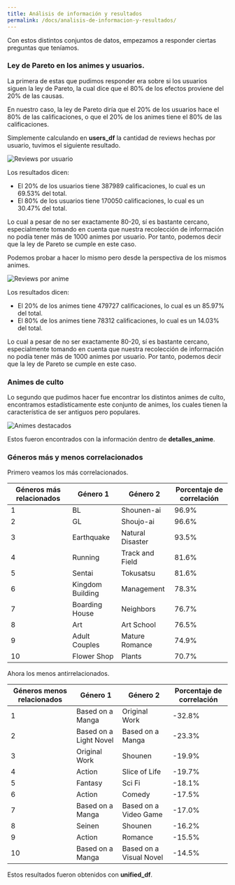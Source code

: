 ```yaml
---
title: Análisis de información y resultados
permalink: /docs/analisis-de-informacion-y-resultados/
---
```


Con estos distintos conjuntos de datos, empezamos a responder ciertas preguntas que teníamos.

### Ley de Pareto en los animes y usuarios.

La primera de estas que pudimos responder era sobre si los usuarios siguen la ley de Pareto, la cual dice que el 80% de los efectos proviene del 20% de las causas.

En nuestro caso, la ley de Pareto diría que el 20% de los usuarios hace el 80% de las calificaciones, o que el 20% de los animes tiene el 80% de las calificaciones.

Simplemente calculando en **users_df** la cantidad de reviews hechas por usuario, tuvimos el siguiente resultado.

![Reviews por usuario](../img/reviews_por_usuario.png/)

Los resultados dicen:
* El 20% de los usuarios tiene 387989 calificaciones, lo cual es un 69.53% del total.
* El 80% de los usuarios tiene 170050 calificaciones, lo cual es un 30.47% del total.

Lo cual a pesar de no ser exactamente 80-20, sí es bastante cercano, especialmente tomando en cuenta que nuestra recolección de información no podía tener más de 1000 animes por usuario.
Por tanto, podemos decir que la ley de Pareto se cumple en este caso.

Podemos probar a hacer lo mismo pero desde la perspectiva de los mismos animes.

![Reviews por anime](../img/reviews_por_anime.png/)

Los resultados dicen:
* El 20% de los animes tiene 479727 calificaciones, lo cual es un 85.97% del total.
* El 80% de los animes tiene 78312 calificaciones, lo cual es un 14.03% del total.

Lo cual a pesar de no ser exactamente 80-20, sí es bastante cercano, especialmente tomando en cuenta que nuestra recolección de información no podía tener más de 1000 animes por usuario.
Por tanto, podemos decir que la ley de Pareto se cumple en este caso.

### Animes de culto

Lo segundo que pudimos hacer fue encontrar los distintos animes de culto, encontramos estadísticamente este conjunto de animes, los cuales tienen la característica de ser antiguos pero populares.

![Animes destacados](../img/animes_destacados.png/)

Estos fueron encontrados con la información dentro de **detalles_anime**.

### Géneros más y menos correlacionados

Primero veamos los más correlacionados.

| Géneros más relacionados | Género 1      | Género 2         | Porcentaje de correlación |
|---------------------------|---------------|------------------|---------------------------|
| 1                         | BL            | Shounen-ai       | 96.9%                     |
| 2                         | GL            | Shoujo-ai        | 96.6%                     |
| 3                         | Earthquake    | Natural Disaster | 93.5%                     |
| 4                         | Running       | Track and Field  | 81.6%                     |
| 5                         | Sentai        | Tokusatsu        | 81.6%                     |
| 6                         | Kingdom Building | Management    | 78.3%                     |
| 7                         | Boarding House | Neighbors        | 76.7%                     |
| 8                         | Art           | Art School       | 76.5%                     |
| 9                         | Adult Couples | Mature Romance   | 74.9%                     |
| 10                        | Flower Shop   | Plants           | 70.7%                     |

Ahora los menos antirrelacionados.

| Géneros menos relacionados | Género 1                | Género 2                  | Porcentaje de correlación |
|-----------------------------|-------------------------|---------------------------|----------------------------|
| 1                           | Based on a Manga        | Original Work              | -32.8%                    |
| 2                           | Based on a Light Novel   | Based on a Manga           | -23.3%                    |
| 3                           | Original Work            | Shounen                   | -19.9%                    |
| 4                           | Action                  | Slice of Life              | -19.7%                    |
| 5                           | Fantasy                 | Sci Fi                    | -18.1%                    |
| 6                           | Action                  | Comedy                    | -17.5%                    |
| 7                           | Based on a Manga        | Based on a Video Game      | -17.0%                    |
| 8                           | Seinen                  | Shounen                   | -16.2%                    |
| 9                           | Action                  | Romance                   | -15.5%                    |
| 10                          | Based on a Manga        | Based on a Visual Novel    | -14.5%                    |

Estos resultados fueron obtenidos con **unified_df**.
